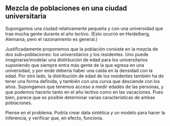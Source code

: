 ## Mezcla de poblaciones en una ciudad universitaria

Supongamos una ciudad relativamente pequeña y con una universidad que trae mucha gente durante el año lectivo.  (Esto ocurrió en Heidelberg, Alemania, pero el razonamiento es general.)

Justificadamente proponemos que la población consiste en la mezcla de dos sub=poblaciones: los universitarios y los residentes.  Uno puede imaginarse/modelar una distirbución de edad para los universitarios suponiendo que siempre entra más gente de la que egresa en una universidad, y por ende debería haber una caída en la densidad con la edad.   Por otro lado, la distribución de edad de los residentes también ha de tener una forma definida, y también con una curva que desciende con los años.  Supongamos que tenemos acceso a medir edades de las personas, y que podemos hacerlo tanto en el año lectivo como en las vacaciones.  Pues bien, parece que es posible determinar varias características de ambas poblaciones.  

Piense en el problema.  Podría crear data sintética y un modelo para hacer la inferencia, y verificar que, en efecto, funciona.



